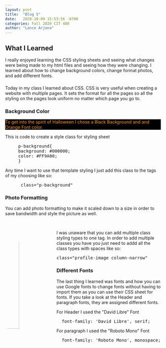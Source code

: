 ```yaml
---
layout: post
title:  "Blog 5"
date:   2020-10-09 15:53:56 -0700
categories: Fall 2020 CIT 480
author: "Lance Arjona"
---
```


 <link href="https://fonts.googleapis.com/css2?family=David+Libre:wght@500&family=Roboto+Mono:wght@300&display=swap" rel="stylesheet">

<style>
     
     .p-background{
          background: #000000;
          color: #FF9A00;
     }

     .column-narrow{
     width: 30%;
     float: left;
     padding-right: 3%;
     min-height 175px;
     }

     .profile-image{
     border-radius: 50%;

     h2 {
           <link href="https://fonts.googleapis.com/css2?family=David+Libre&display=swap" rel="stylesheet">
          font-family: 'David Libre', serif;
     }

     h3 {
           <link href="https://fonts.googleapis.com/css2?family=David+Libre&display=swap" rel="stylesheet">
          font-family: 'David Libre', serif;
     }

     p {
           <link href="https://fonts.googleapis.com/css2?family=David+Libre&display=swap" rel="stylesheet">
          font-family: 'Roboto Mono', monospace;
     }
}
</style>

<h2>What I Learned</h2>
<p>I really enjoyed learning the CSS styling sheets and seeing what changes were being made to my html files and seeing how they were changing. I learned about how to change background colors, change format photos, and add different fonts.</p>

<h3></h3>
<p>Today in my class I learned about CSS. CSS is very useful when creating a website with multiple pages. It sets the format for all the pages so all the styling on the pages look uniform no matter which page you go to.<p>

<h3>Background Color</h3>
<p class="p-background"> To get into the spirit of Halloween I chose a Black Background and and Orange Font color.</p>

<p>This is code to create a style class for styling sheet</p>
<pre>
     p-background{
     background: #000000;
     color: #FF9A00;
     }
</pre>

<p>Any time I want to use that template styling I just add this class to the tags of my choosing like so:</p>
<pre>
      class="p-background"
</pre>

<h3>Photo Formatting</h3>
<p>You can add photo formatting to make it scaled down to a size in order to save bandwidth and style the picture as well.</p>
<img src="https://cdn.glitch.com/ab9b951e-320f-4d21-b60c-0af9db4c58b0%2FLance.jpg?v=1602194264750" alt="Lance Arjona" class="profile-image column-narrow"><br>

<p>I was unaware that you can add multiple class styling types to one tag. In order to add multiple classes you have you just need to addd all the class types with spaces like so:</p>
<pre>class="profile-image column-narrow"</pre>

<h3>Different Fonts</h3>
<p>The last thing I learned was fonts and how you can use Google fonts to change fonts without having to import them as you can use their CSS sheet for fonts. If you take a look at the Header and paragraph fonts, they are assigned different fonts.</p>

<p>For Header I used the "David Libre" Font</p>
<pre>
  font-family: 'David Libre', serif;
</pre>

<p>For paragraph I used the "Roboto Mono" Font</p>
<pre>
  font-family: 'Roboto Mono', monospace;
</pre>


